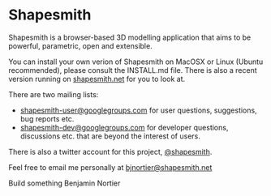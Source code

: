 Shapesmith
==========

Shapesmith is a browser-based 3D modelling application that aims to be powerful, parametric, open and extensible.

You can install your own verion of Shapesmith on MacOSX or Linux (Ubuntu recommended), please consult the INSTALL.md file. There is also a recent version running on [shapesmith.net](http://shapesmith.net) for you to look at.

There are two mailing lists:

 * shapesmith-user@googlegroups.com for user questions, suggestions, bug reports etc. 
 * shapesmith-dev@googlegroups.com for developer questions, discussions etc. that are beyond the interest of users.

There is also a twitter account for this project, [@shapesmith](http://www.twitter.com/shapesmith).

Feel free to email me personally at bjnortier@shapesmith.net

Build something
Benjamin Nortier

